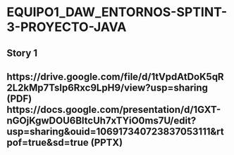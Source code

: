 # EQUIPO1_DAW_ENTORNOS-SPTINT-3-PROYECTO-JAVA
<h2>Story 1<h2>
https://drive.google.com/file/d/1tVpdAtDoK5qR2L2kMp7Tslp6Rxc9LpH9/view?usp=sharing (PDF)
https://docs.google.com/presentation/d/1GXT-nGOjKgwDOU6BltcUh7xTYiO0ms7U/edit?usp=sharing&ouid=106917340723837053111&rtpof=true&sd=true (PPTX)
